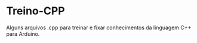 # Treino-CPP
Alguns arquivos .cpp para treinar e fixar conhecimentos da linguagem C++ para Arduino.

